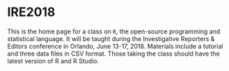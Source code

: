 # IRE2018
This is the home page for a class on <code>R</code>, the open-source programming and statistical language. It will be taught during the Investigative Reporters & Editors conference in Orlando, June 13-17, 2018. Materials include a tutorial and three data files in CSV format. Those taking the class should have the latest version of R and R Studio.
